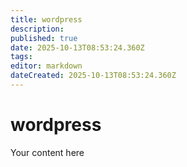 ```yaml
---
title: wordpress
description: 
published: true
date: 2025-10-13T08:53:24.360Z
tags: 
editor: markdown
dateCreated: 2025-10-13T08:53:24.360Z
---
```


# wordpress
Your content here